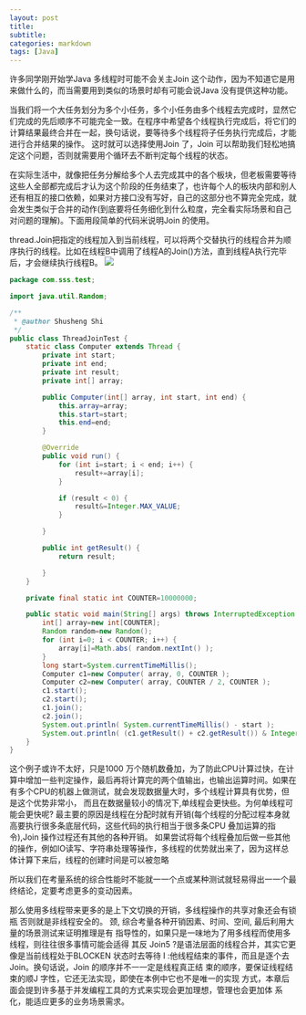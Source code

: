```yaml
---
layout: post
title: 
subtitle: 
categories: markdown
tags: [Java]
---
```




许多同学刚开始学Java 多线程时可能不会关主Join 这个动作，因为不知道它是用来做什么的，而当需要用到类似的场景时却有可能会说Java 没有提供这种功能。

当我们将一个大任务划分为多个小任务，多个小任务由多个线程去完成时，显然它们完成的先后顺序不可能完全一致。在程序中希望各个线程执行完成后，将它们的计算结果最终合并在一起，换句话说，要等待多个线程将子任务执行完成后，才能进行合并结果的操作。
这时就可以选择使用Join 了，Join 可以帮助我们轻松地搞定这个问题，否则就需要用个循环去不断判定每个线程的状态。

在实际生活中，就像把任务分解给多个人去完成其中的各个板块，但老板需要等待这些人全部都完成后才认为这个阶段的任务结束了，也许每个人的板块内部和别人还有相互的接口依赖，如果对方接口没有写好，自己的这部分也不算完全完成，就会发生类似于合并的动作(到底要将任务细化到什么粒度，完全看实际场景和自己对问题的理解)。下面用段简单的代码米说明Join 的使用。

thread.Join把指定的线程加入到当前线程，可以将两个交替执行的线程合并为顺序执行的线程。比如在线程B中调用了线程A的Join()方法，直到线程A执行完毕后，才会继续执行线程B。
![](https://upload-images.jianshu.io/upload_images/4685968-f6a1f06c3ef70293.png?imageMogr2/auto-orient/strip%7CimageView2/2/w/1240)
```java
package com.sss.test;

import java.util.Random;

/**
 * @author Shusheng Shi
 */
public class ThreadJoinTest {
    static class Computer extends Thread {
        private int start;
        private int end;
        private int result;
        private int[] array;

        public Computer(int[] array, int start, int end) {
            this.array=array;
            this.start=start;
            this.end=end;
        }

        @Override
        public void run() {
            for (int i=start; i < end; i++) {
                result+=array[i];
            }

            if (result < 0) {
                result&=Integer.MAX_VALUE;
            }

        }

        public int getResult() {
            return result;

        }
    }

    private final static int COUNTER=10000000;

    public static void main(String[] args) throws InterruptedException {
        int[] array=new int[COUNTER];
        Random random=new Random();
        for (int i=0; i < COUNTER; i++) {
            array[i]=Math.abs( random.nextInt() );
        }
        long start=System.currentTimeMillis();
        Computer c1=new Computer( array, 0, COUNTER );
        Computer c2=new Computer( array, COUNTER / 2, COUNTER );
        c1.start();
        c2.start();
        c1.join();
        c2.join();
        System.out.println( System.currentTimeMillis() - start );
        System.out.println( (c1.getResult() + c2.getResult()) & Integer.MAX_VALUE );
    }
}
```
这个例子或许不太好，只是1000 万个随机数叠加，为了防此CPU计算过快，在计算中增加一些判定操作，最后再将计算完的两个值输出，也输出运算时间。如果在有多个CPU的机器上做测试，就会发现数据量大时，多个线程计算具有优势，但是这个优势非常小，
而且在数据量较小的情况下,单线程会更快些。为何单线程可能会更快呢?
最主要的原因是线程在分配时就有开销(每个线程的分配过程本身就高要执行很多条底层代码，这些代码的执行相当于很多条CPU 叠加运算的指令),Join 操作过程还有其他的各种开销。
如果尝试将每个线程叠加后做一些其他的操作，例如IO读写、字符串处理等操作，多线程的优势就出来了，因为这样总体计算下来后，线程的创建时间是可以被忽略

所以我们在考量系统的综合性能时不能就一一个点或某种测试就轻易得出一一个最终结论，定要考虑更多的变动因素。

那么使用多线程带来更多的是上下文切换的开销，多线程操作的共享对象还会有锁瓶
否则就是非线程安全的。
颈,
综合考量各种开销因素、时间、空间,
最后利用大量的场景测试来证明推理是有
指导性的，如果只是一味地为了用多线程而使用多线程，则往往很多事情可能会适得
其反
Join5 ?是语法层面的线程合并，其实它更像是当前线程处于BLOCKEN 状态时去等待
I :他线程结束的事件，而且是逐个去Join。换句话说，Join 的顺序并不一一定是线程真正结
束的顺序，要保证线程结束的顺J 字性，它还无法实现，即使在本例中它也不是唯一的实现
方式，本章后面会提到许多基于并发编程工具的方式来实现会更加理想，管理也会更加体
系化，能适应更多的业务场景需求。

